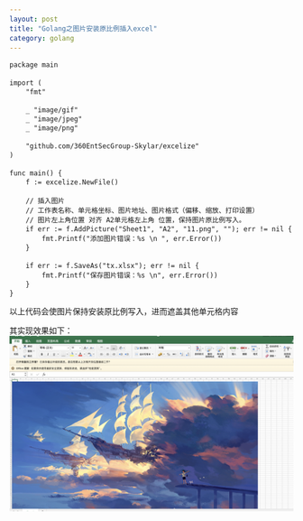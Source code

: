 ```yaml
---
layout: post
title: "Golang之图片安装原比例插入excel"
category: golang 
---
```


```golang
package main

import (
	"fmt"

	_ "image/gif"
	_ "image/jpeg"
	_ "image/png"

	"github.com/360EntSecGroup-Skylar/excelize"
)

func main() {
	f := excelize.NewFile()

	// 插入图片
	// 工作表名称、单元格坐标、图片地址、图片格式（偏移、缩放、打印设置）
	// 图片左上角位置 对齐 A2单元格左上角 位置，保持图片原比例写入。
	if err := f.AddPicture("Sheet1", "A2", "11.png", ""); err != nil {
		fmt.Printf("添加图片错误：%s \n ", err.Error())
	}

	if err := f.SaveAs("tx.xlsx"); err != nil {
		fmt.Printf("保存图片错误：%s \n", err.Error())
	}
}
```

以上代码会使图片保持安装原比例写入，进而遮盖其他单元格内容

其实现效果如下：
<img src="../_screenshots/2023-12-13-golang-picture-insert-excel-01-display.png" />

